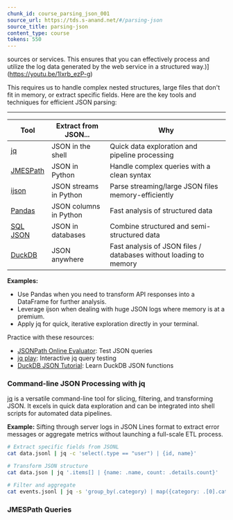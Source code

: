 ```yaml
---
chunk_id: course_parsing_json_001
source_url: https://tds.s-anand.net/#/parsing-json
source_title: parsing-json
content_type: course
tokens: 550
---
```


 sources or services. This ensures that you can effectively process and utilize the log data generated by the web service in a structured way.)](https://youtu.be/1lxrb_ezP-g)

This requires us to handle complex nested structures, large files that don't fit in memory, or extract specific fields. Here are the key tools and techniques for efficient JSON parsing:

---

| Tool | Extract from JSON... | Why |
| ------------------------------------------- | ---------------------- | ----------------------------------------------------------------- |
| [jq](#command-line-json-processing-with-jq) | JSON in the shell | Quick data exploration and pipeline processing |
| [JMESPath](#jmespath-queries) | JSON in Python | Handle complex queries with a clean syntax |
| [ijson](#streaming-with-ijson) | JSON streams in Python | Parse streaming/large JSON files memory-efficiently |
| [Pandas](#pandas-json-columns) | JSON columns in Python | Fast analysis of structured data |
| [SQL JSON](#sql-json-functions) | JSON in databases | Combine structured and semi-structured data |
| [DuckDB](#duckdb-json-processing) | JSON anywhere | Fast analysis of JSON files / databases without loading to memory |

**Examples:**

- Use Pandas when you need to transform API responses into a DataFrame for further analysis.
- Leverage ijson when dealing with huge JSON logs where memory is at a premium.
- Apply jq for quick, iterative exploration directly in your terminal.

Practice with these resources:

- [JSONPath Online Evaluator](https://jsonpath.com/): Test JSON queries
- [jq play](https://jqplay.org/): Interactive jq query testing
- [DuckDB JSON Tutorial](https://duckdb.org/docs/data/json): Learn DuckDB JSON functions

### Command-line JSON Processing with jq

[jq](https://jqlang.org/) is a versatile command-line tool for slicing, filtering, and transforming JSON. It excels in quick data exploration and can be integrated into shell scripts for automated data pipelines.

**Example:** Sifting through server logs in JSON Lines format to extract error messages or aggregate metrics without launching a full-scale ETL process.

```bash
# Extract specific fields from JSONL
cat data.jsonl | jq -c 'select(.type == "user") | {id, name}'

# Transform JSON structure
cat data.json | jq '.items[] | {name: .name, count: .details.count}'

# Filter and aggregate
cat events.jsonl | jq -s 'group_by(.category) | map({category: .[0].category, count: length})'
```

### JMESPath Queries
